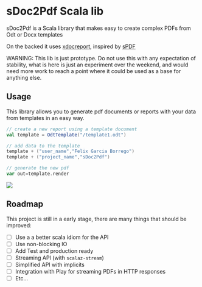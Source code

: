 # sDoc2Pdf Scala lib

sDoc2Pdf is a Scala library that makes easy to create complex PDFs from Odt or Docx templates

On the backed it uses [xdocreport](https://code.google.com/p/xdocreport), inspired by [sPDF](https://github.com/cloudify/sPDF)

WARNING: This lib is just prototype. Do not use this with any expectation of stability, what is here is just an experiment over the weekend, and would need more work to reach a point where it could be used as a base for anything else.

## Usage

This library allows you to generate pdf documents or reports with your data from templates in an easy way.

```scala
// create a new report using a template document
val template = OdtTemplate("/template1.odt")

// add data to the template
template + ("user_name","Felix Garcia Borrego")
template + ("project_name","sDoc2Pdf")

// generate the new pdf
var out=template.render
```

![](https://raw2.github.com/felixgborrego/sDoc2Pdf/master/docs/diagram.png)



## Roadmap

This project is still in a early stage, there are many things that should be improved:

- [ ] Use a a better scala idiom for the API
- [ ] Use non-blocking IO
- [ ] Add Test and production ready
- [ ] Streaming API (with `scalaz-stream`)
- [ ] Simplified API with implicits
- [ ] Integration with Play for streaming PDFs in HTTP responses
- [ ] Etc...
